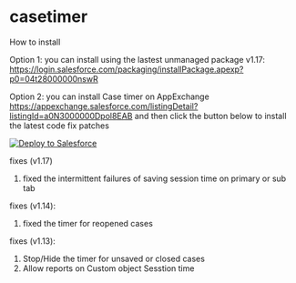 # casetimer

How to install

Option 1: you can install using the lastest unmanaged package v1.17: 		https://login.salesforce.com/packaging/installPackage.apexp?p0=04t28000000nswR


Option 2:
 you can install Case timer on AppExchange https://appexchange.salesforce.com/listingDetail?listingId=a0N3000000Dpol8EAB and then click the button below  to install the latest code fix patches

<a href="https://githubsfdeploy.herokuapp.com?owner=junliu724515&repo=casetimer">
  <img alt="Deploy to Salesforce"
       src="https://raw.githubusercontent.com/afawcett/githubsfdeploy/master/src/main/webapp/resources/img/deploy.png">
</a>

fixes (v1.17)

1. fixed the intermittent failures of saving session time on primary or sub tab

fixes (v1.14):

1. fixed the timer for reopened cases 

fixes (v1.13):

1. Stop/Hide the timer for unsaved or closed cases
2. Allow reports on Custom object Sesstion time
